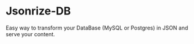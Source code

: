 # Jsonrize-DB
Easy way to transform your DataBase (MySQL or Postgres) in JSON and serve your content.
